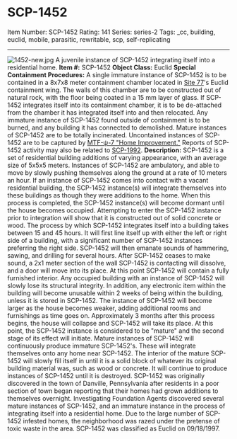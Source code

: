 # SCP-1452
Item Number: SCP-1452
Rating: 141
Series: series-2
Tags: _cc, building, euclid, mobile, parasitic, rewritable, scp, self-replicating

---

![1452-new.jpg](https://scp-wiki.wdfiles.com/local--files/scp-1452/1452-new.jpg)
A juvenile instance of SCP-1452 integrating itself into a residential home.
**Item #:** SCP-1452
**Object Class:** Euclid
**Special Containment Procedures:** A single immature instance of SCP-1452 is to be contained in a 8x7x8 meter containment chamber located in [Site 77](/secure-facility-dossier-site-77)'s Euclid containment wing. The walls of this chamber are to be constructed out of natural rock, with the floor being coated in a 15 mm layer of glass. If SCP-1452 integrates itself into its containment chamber, it is to be de-attached from the chamber it has integrated itself into and then relocated. Any immature instance of SCP-1452 found outside of containment is to be burned, and any building it has connected to demolished. Mature instances of SCP-1452 are to be totally incinerated.
Uncontained instances of SCP-1452 are to be captured by [MTF-ψ-7 "Home Improvement."](/mtf-psi-7-home-improvement-hub) Reports of SCP-1452 activity may also be related to [SCP-1992](/scp-1992).
**Description:** SCP-1452 is a set of residential building additions of varying appearance, with an average size of 5x5x5 meters. Instances of SCP-1452 are ambulatory, and able to move by slowly pushing themselves along the ground at a rate of 10 meters an hour.
If an instance of SCP-1452 comes into contact with a vacant residential building, the SCP-1452 instance(s) will integrate themselves into these buildings as though they were additions to the home. When this process is completed, the SCP-1452 instance(s) will become dormant until the house becomes occupied. Attempting to enter the SCP-1452 instance prior to integration will show that it is constructed out of solid concrete or wood.
The process by which SCP-1452 integrates itself into a building takes between 15 and 45 hours. It will first line itself up with either the left or right side of a building, with a significant number of SCP-1452 instances preferring the right side. SCP-1452 will then emanate sounds of hammering, sawing, and drilling for several hours. After SCP-1452 ceases to make sound, a 2x1 meter section of the wall SCP-1452 is contacting will dissolve, and a door will move into its place. At this point SCP-1452 will contain a fully furnished interior.
Any occupied building with an instance of SCP-1452 will slowly lose its structural integrity. In addition, any electronic item within the building will become unusable within 2 weeks of being within the building, unless it is stored in SCP-1452. The instance of SCP-1452 will become larger as the house becomes weaker, adding additional rooms and furnishings as time goes on. Approximately 3 months after this process begins, the house will collapse and SCP-1452 will take its place. At this point, the SCP-1452 instance is considered to be "mature" and the second stage of its effect will initiate.
Mature instances of SCP-1452 will continuously produce immature SCP-1452's. These will integrate themselves onto any home near SCP-1452. The interior of the mature SCP-1452 will slowly fill itself in until it is a solid block of whatever its original building material was, such as wood or concrete. It will continue to produce instances of SCP-1452 until it is destroyed.
SCP-1452 was originally discovered in the town of Danville, Pennsylvania after residents in a poor section of town began reporting that their homes had grown additions to themselves overnight. Investigating Foundation Agents discovered several mature instances of SCP-1452, and an immature instance in the process of integrating itself into a residential home. Due to the large number of SCP-1452 infested homes, the neighborhood was razed under the pretense of toxic waste in the area. SCP-1452 was classified as Euclid on 09/18/1997.